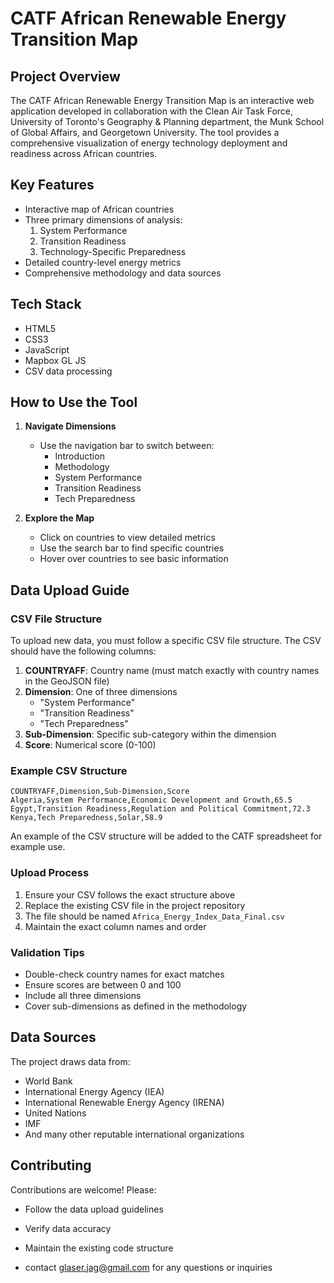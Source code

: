 # CATF African Renewable Energy Transition Map

## Project Overview

The CATF African Renewable Energy Transition Map is an interactive web application developed in collaboration with the Clean Air Task Force, University of Toronto's Geography & Planning department, the Munk School of Global Affairs, and Georgetown University. The tool provides a comprehensive visualization of energy technology deployment and readiness across African countries.

## Key Features

- Interactive map of African countries
- Three primary dimensions of analysis:
  1. System Performance
  2. Transition Readiness
  3. Technology-Specific Preparedness
- Detailed country-level energy metrics
- Comprehensive methodology and data sources

## Tech Stack
- HTML5
- CSS3
- JavaScript
- Mapbox GL JS
- CSV data processing

## How to Use the Tool

1. **Navigate Dimensions**
   - Use the navigation bar to switch between:
     - Introduction
     - Methodology
     - System Performance
     - Transition Readiness
     - Tech Preparedness

2. **Explore the Map**
   - Click on countries to view detailed metrics
   - Use the search bar to find specific countries
   - Hover over countries to see basic information

## Data Upload Guide

### CSV File Structure

To upload new data, you must follow a specific CSV file structure. The CSV should have the following columns:

1. **COUNTRYAFF**: Country name (must match exactly with country names in the GeoJSON file)
2. **Dimension**: One of three dimensions
   - "System Performance"
   - "Transition Readiness"
   - "Tech Preparedness"
3. **Sub-Dimension**: Specific sub-category within the dimension
4. **Score**: Numerical score (0-100)

### Example CSV Structure

```csv
COUNTRYAFF,Dimension,Sub-Dimension,Score
Algeria,System Performance,Economic Development and Growth,65.5
Egypt,Transition Readiness,Regulation and Political Commitment,72.3
Kenya,Tech Preparedness,Solar,58.9
```
An example of the CSV structure will be added to the CATF spreadsheet for example use.

### Upload Process

1. Ensure your CSV follows the exact structure above
2. Replace the existing CSV file in the project repository
3. The file should be named `Africa_Energy_Index_Data_Final.csv`
4. Maintain the exact column names and order

### Validation Tips

- Double-check country names for exact matches
- Ensure scores are between 0 and 100
- Include all three dimensions
- Cover sub-dimensions as defined in the methodology

## Data Sources

The project draws data from:
- World Bank
- International Energy Agency (IEA)
- International Renewable Energy Agency (IRENA)
- United Nations
- IMF
- And many other reputable international organizations


## Contributing

Contributions are welcome! Please:
- Follow the data upload guidelines
- Verify data accuracy
- Maintain the existing code structure

- contact glaser.jag@gmail.com for any questions or inquiries
